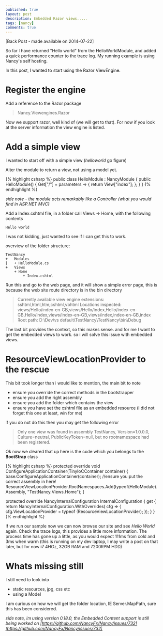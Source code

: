 ```yaml
---
published: true
layout: post
description: Embedded Razor views.....
tags: [nancy]
comments: true
---
```

[Back Post - made available on 2014-07-22]

So far I have returned "Hello world" from the HelloWorldModule, and added a quick performance counter to the trace log. My running example is using Nancy's self hosting.

In this post, I wanted to start using the Razor ViewEngine.

# Register the engine
Add a reference to the Razor package
> Nancy.Viewengines.Razor

Now we support razor, well kind of (we will get to that). For now if you look at the server information the view engine is listed.

# Add a simple view
I wanted to start off with a simple view (*helloworld* go figure)

Alter the module to return a view, not using a model yet.

{% highlight csharp %}
public class HelloModule : NancyModule
{
    public HelloModule()
    {
        Get["/"] = parameters =>
        {
            return View["index"]; 
        };
    }
}
{% endhighlight %}
    
*side note - the module acts remarkably like a Controller (what you would find in ASP.NET MVC)*

Add a Index.cshtml file, in a folder call Views -> Home, with the following contents

    Hello world

I was not kidding, just wanted to see if I can get this to work.

overview of the folder structure:

    TestNancy 
    +   Modules
    |   + HelloModule.cs
    +   Views
        + Home
            + Index.cshtml        

Run this and go to the web page, and it will show a simple error page, this is because the web site route directory is in the bin directory

>Currently available view engine extensions: sshtml,html,htm,cshtml,vbhtml
Locations inspected: views/Hello/index-en-GB,views/Hello/index,Hello/index-en-GB,Hello/index,views/index-en-GB,views/index,index-en-GB,index
Root path: D:\Dev\vs default\TestNancy\TestNancy\bin\Debug

The last bit provides the context, so this makes sense. and for me I want to get the embedded views to work. so i will solve this issue with embedded views.

# ResourceViewLocationProvider to the rescue
This bit took longer than i would like to mention, the main bit to note

* ensure you override the correct methods in the bootstrapper
* ensure you add the right assembly
* ensure you add the folder which contains the view
* ensure you have set the cshtml file as an embedded resource (i did not forget this one at least, win for me)

if you do not do this then you may get the following error

>Only one view was found in assembly TestNancy, Version=1.0.0.0, Culture=neutral, PublicKeyToken=null, but no rootnamespace had been registered.

Ok now we cleared that up here is the code which you belongs to the **BootStrap** class

{% highlight csharp %}
protected override void ConfigureApplicationContainer(TinyIoCContainer container)
{
    base.ConfigureApplicationContainer(container);
    //ensure you put the correct assembly in here!
    ResourceViewLocationProvider.RootNamespaces.Add(typeof(HelloModule).Assembly, "TestNancy.Views.Home");
}

protected override NancyInternalConfiguration InternalConfiguration
{
    get
    {
        return NancyInternalConfiguration.WithOverrides(
            cfg =>
            {
                cfg.ViewLocationProvider = typeof (ResourceViewLocationProvider);
            });
    }
}
{% endhighlight %}

If we run our sample now we can now browse our site and see *Hello World* again. Check the trace logs, this provides a little more information. The process time has gone up a little, as you would expect 111ms from cold and 3ms when warm (this is running on my dev laptop, I may write a post on that later, but for now i7 4HGz, 32GB RAM and 7200RPM HDD)

# Whats missing still
I still need to look into

* static resources, jpg, css etc
* using a Model

I am curious on how we will get the folder location, IE Server.MapPath, sure this has been considered.

*side note, im using version 0.18.0, the Embedded Content support is still being worked on [https://github.com/NancyFx/Nancy/issues/732](https://github.com/NancyFx/Nancy/issues/732)*